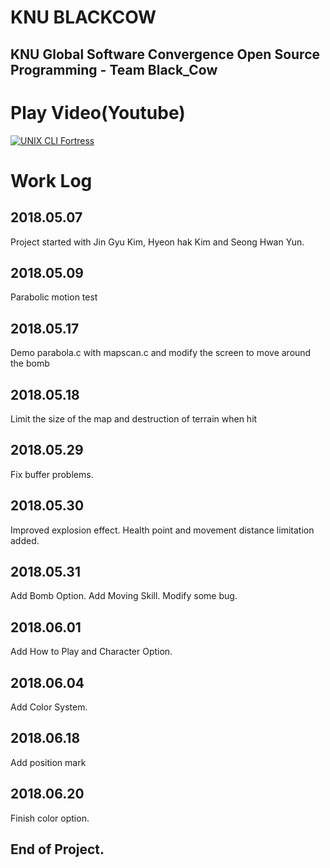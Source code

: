 KNU BLACKCOW
============
KNU Global Software Convergence Open Source Programming - Team Black_Cow
------------------------------------------------------------------------
# Play Video(Youtube)

[![UNIX CLI Fortress](http://img.youtube.com/vi/a3U0YN21j6Q/0.jpg)](https://youtu.be/a3U0YN21j6Q)

# Work Log
## 2018.05.07 
Project started with Jin Gyu Kim, Hyeon hak Kim and Seong Hwan Yun.

## 2018.05.09 
Parabolic motion test

## 2018.05.17 
Demo parabola.c with mapscan.c and modify the screen to move around the bomb

## 2018.05.18
Limit the size of the map and destruction of terrain when hit

## 2018.05.29
Fix buffer problems.

## 2018.05.30
Improved explosion effect.
Health point and movement distance limitation added.

## 2018.05.31
Add Bomb Option.
Add Moving Skill.
Modify some bug.

## 2018.06.01
Add How to Play and Character Option.

## 2018.06.04
Add Color System.

## 2018.06.18
Add position mark

## 2018.06.20
Finish color option.

End of Project.
-----------------
